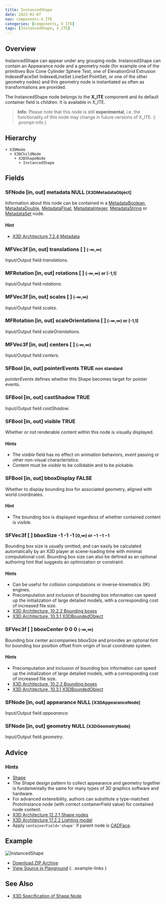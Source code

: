 ```yaml
---
title: InstancedShape
date: 2023-01-07
nav: components-X_ITE
categories: [components, X_ITE]
tags: [InstancedShape, X_ITE]
---
```

<style>
.post h3 {
  word-spacing: 0.2em;
}
</style>

## Overview

InstancedShape can appear under any grouping node. InstancedShape can contain an Appearance node and a geometry node (for example one of the primitives Box Cone Cylinder Sphere Text, one of ElevationGrid Extrusion IndexedFaceSet IndexedLineSet LineSet PointSet, or one of the other geometry nodes) and this geometry node is instantiated as often as transformations are provided.

The InstancedShape node belongs to the **X_ITE** component and its default container field is *children.* It is available in X_ITE.

>**Info:** Please note that this node is still **experimental**, i.e. the functionality of this node may change in future versions of X_ITE.
{: .prompt-info }

## Hierarchy

```
+ X3DNode
  + X3DChildNode
    + X3DShapeNode
      + InstancedShape
```

## Fields

### SFNode [in, out] **metadata** NULL <small>[X3DMetadataObject]</small>

Information about this node can be contained in a [MetadataBoolean](/x_ite/components//users/holger/desktop/x_ite/x_ite/docs/_posts/components/core/metadataboolean/), [MetadataDouble](/x_ite/components//users/holger/desktop/x_ite/x_ite/docs/_posts/components/core/metadatadouble/), [MetadataFloat](/x_ite/components//users/holger/desktop/x_ite/x_ite/docs/_posts/components/core/metadatafloat/), [MetadataInteger](/x_ite/components//users/holger/desktop/x_ite/x_ite/docs/_posts/components/core/metadatainteger/), [MetadataString](/x_ite/components//users/holger/desktop/x_ite/x_ite/docs/_posts/components/core/metadatastring/) or [MetadataSet](/x_ite/components//users/holger/desktop/x_ite/x_ite/docs/_posts/components/core/metadataset/) node.

#### Hint

- [X3D Architecture 7.2.4 Metadata](https://www.web3d.org/specifications/X3Dv4/ISO-IEC19775-1v4-IS/Part01/components/core.html#Metadata)

### MFVec3f [in, out] **translations** [ ] <small>(-∞,∞)</small>

Input/Output field *translations*.

### MFRotation [in, out] **rotations** [ ] <small>(-∞,∞) or [-1,1]</small>

Input/Output field *rotations*.

### MFVec3f [in, out] **scales** [ ] <small>(-∞,∞)</small>

Input/Output field *scales*.

### MFRotation [in, out] **scaleOrientations** [ ] <small>(-∞,∞) or [-1,1]</small>

Input/Output field *scaleOrientations*.

### MFVec3f [in, out] **centers** [ ] <small>(-∞,∞)</small>

Input/Output field *centers*.

### SFBool [in, out] **pointerEvents** TRUE <small class="blue">non standard</small>

*pointerEvents* defines whether this Shape becomes target for pointer events.

### SFBool [in, out] **castShadow** TRUE

Input/Output field *castShadow*.

### SFBool [in, out] **visible** TRUE

Whether or not renderable content within this node is visually displayed.

#### Hints

- The *visible* field has no effect on animation behaviors, event passing or other non-visual characteristics.
- Content must be *visible* to be collidable and to be pickable.

### SFBool [in, out] **bboxDisplay** FALSE

Whether to display bounding box for associated geometry, aligned with world coordinates.

#### Hint

- The bounding box is displayed regardless of whether contained content is visible.

### SFVec3f [ ] **bboxSize** -1 -1 -1 <small>[0,∞) or −1 −1 −1</small>

Bounding box size is usually omitted, and can easily be calculated automatically by an X3D player at scene-loading time with minimal computational cost. Bounding box size can also be defined as an optional authoring hint that suggests an optimization or constraint.

#### Hints

- Can be useful for collision computations or inverse-kinematics (IK) engines.
- Precomputation and inclusion of bounding box information can speed up the initialization of large detailed models, with a corresponding cost of increased file size.
- [X3D Architecture, 10.2.2 Bounding boxes](https://www.web3d.org/specifications/X3Dv4/ISO-IEC19775-1v4-IS/Part01/components/grouping.html#BoundingBoxes)
- [X3D Architecture, 10.3.1 X3DBoundedObject](https://www.web3d.org/specifications/X3Dv4/ISO-IEC19775-1v4-IS/Part01/components/grouping.html#X3DBoundedObject)

### SFVec3f [ ] **bboxCenter** 0 0 0 <small>(-∞,∞)</small>

Bounding box center accompanies bboxSize and provides an optional hint for bounding box position offset from origin of local coordinate system.

#### Hints

- Precomputation and inclusion of bounding box information can speed up the initialization of large detailed models, with a corresponding cost of increased file size.
- [X3D Architecture, 10.2.2 Bounding boxes](https://www.web3d.org/specifications/X3Dv4/ISO-IEC19775-1v4-IS/Part01/components/grouping.html#BoundingBoxes)
- [X3D Architecture, 10.3.1 X3DBoundedObject](https://www.web3d.org/specifications/X3Dv4/ISO-IEC19775-1v4-IS/Part01/components/grouping.html#X3DBoundedObject)

### SFNode [in, out] **appearance** NULL <small>[X3DAppearanceNode]</small>

Input/Output field *appearance*.

### SFNode [in, out] **geometry** NULL <small>[X3DGeometryNode]</small>

Input/Output field *geometry*.

## Advice

### Hints

- [Shape](https://en.wikipedia.org/wiki/Shape)
- The Shape design pattern to collect appearance and geometry together is fundamentally the same for many types of 3D graphics software and hardware.
- For advanced extensibility, authors can substitute a type-matched ProtoInstance node (with correct containerField value) for contained node content.
- [X3D Architecture 12.2.1 Shape nodes](https://www.web3d.org/specifications/X3Dv4/ISO-IEC19775-1v4-IS//Part01/components/shape.html#Shapenodes)
- [X3D Architecture 17.2.2 Lighting model](https://www.web3d.org/specifications/X3Dv4/ISO-IEC19775-1v4-IS//Part01/components/lighting.html#Lightingmodel)
- Apply `containerField='shape'` if parent node is [CADFace](/x_ite/components/cadgeometry/cadface/).

## Example

<x3d-canvas class="xr-button-br" src="https://create3000.github.io/media/examples/X_ITE/InstancedShape/InstancedShape.x3d" contentScale="auto" update="auto">
  <img src="https://create3000.github.io/media/examples/X_ITE/InstancedShape/screenshot.avif" alt="InstancedShape"/>
</x3d-canvas>

- [Download ZIP Archive](https://create3000.github.io/media/examples/X_ITE/InstancedShape/InstancedShape.zip)
- [View Source in Playground](/x_ite/playground/?url=https://create3000.github.io/media/examples/X_ITE/InstancedShape/InstancedShape.x3d)
{: .example-links }

## See Also

- [X3D Specification of Shape Node](https://www.web3d.org/documents/specifications/19775-1/V4.0/Part01/components/shape.html#Shape)
